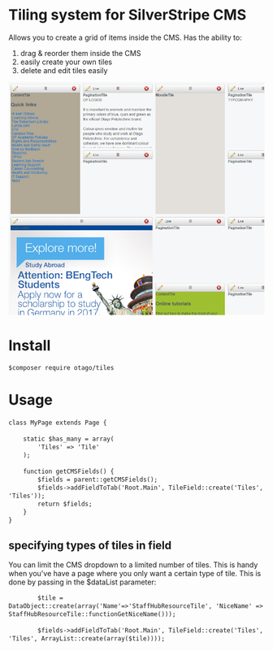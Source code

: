 # Tiling system for SilverStripe CMS

Allows you to create a grid of items inside the CMS. Has the ability to:

1. drag & reorder them inside the CMS
2. easily create your own tiles
3. delete and edit tiles easily

![display of what the tiles look like inside SilverStripe](images/1.png)

# Install 

```
$composer require otago/tiles
```

# Usage

```
class MyPage extends Page {

	static $has_many = array(
		'Tiles' => 'Tile'
	);

	function getCMSFields() {
		$fields = parent::getCMSFields();
		$fields->addFieldToTab('Root.Main', TileField::create('Tiles', 'Tiles'));
		return $fields;
	}
}
```

## specifying types of tiles in field

You can limit the CMS dropdown to a limited number of tiles. This is handy when you've have a page where you only want a certain type of tile. This is done by passing in the $dataList parameter: 

```
		$tile = DataObject::create(array('Name'=>'StaffHubResourceTile', 'NiceName' => StaffHubResourceTile::functionGetNiceName()));
		
		$fields->addFieldToTab('Root.Main', TileField::create('Tiles', 'Tiles', ArrayList::create(array($tile))));
```

